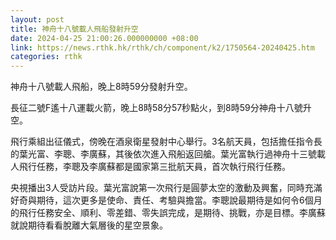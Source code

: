 ```yaml
---
layout: post
title: 神舟十八號載人飛船發射升空
date: 2024-04-25 21:00:26.000000000 +08:00
link: https://news.rthk.hk/rthk/ch/component/k2/1750564-20240425.htm
categories: rthk
---
```


神舟十八號載人飛船，晚上8時59分發射升空。

長征二號F遙十八運載火箭，晚上8時58分57秒點火，到8時59分神舟十八號升空。

飛行乘組出征儀式，傍晚在酒泉衛星發射中心舉行。3名航天員，包括擔任指令長的葉光富、李聰、李廣蘇，其後依次進入飛船返回艙。葉光富執行過神舟十三號載人飛行任務，李聰及李廣蘇都是國家第三批航天員，首次執行飛行任務。

央視播出3人受訪片段。葉光富說第一次飛行是圓夢太空的激動及興奮，同時充滿好奇與期待，這次更多是使命、責任、考驗與擔當。李聰說最期待是如何令6個月的飛行任務安全、順利、零差錯、零失誤完成，是期待、挑戰，亦是目標。李廣蘇就說期待看看脫離大氣層後的星空景象。
